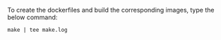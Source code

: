 To create the dockerfiles and build the corresponding images, type the below command:

```shell
make | tee make.log
```
